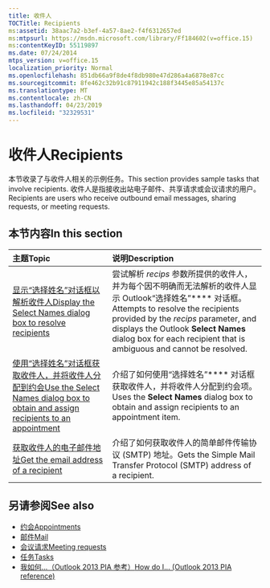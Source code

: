 ```yaml
---
title: 收件人
TOCTitle: Recipients
ms:assetid: 38aac7a2-b3ef-4a57-8ae2-f4f6312657ed
ms:mtpsurl: https://msdn.microsoft.com/library/Ff184602(v=office.15)
ms:contentKeyID: 55119897
ms.date: 07/24/2014
mtps_version: v=office.15
localization_priority: Normal
ms.openlocfilehash: 851db66a9f8de4f8db980e47d286a4a6878e87cc
ms.sourcegitcommit: 8fe462c32b91c87911942c188f3445e85a54137c
ms.translationtype: MT
ms.contentlocale: zh-CN
ms.lasthandoff: 04/23/2019
ms.locfileid: "32329531"
---
```

# <a name="recipients"></a><span data-ttu-id="d5e77-102">收件人</span><span class="sxs-lookup"><span data-stu-id="d5e77-102">Recipients</span></span>

<span data-ttu-id="d5e77-103">本节收录了与收件人相关的示例任务。</span><span class="sxs-lookup"><span data-stu-id="d5e77-103">This section provides sample tasks that involve recipients.</span></span> <span data-ttu-id="d5e77-104">收件人是指接收出站电子邮件、共享请求或会议请求的用户。</span><span class="sxs-lookup"><span data-stu-id="d5e77-104">Recipients are users who receive outbound email messages, sharing requests, or meeting requests.</span></span>

## <a name="in-this-section"></a><span data-ttu-id="d5e77-105">本节内容</span><span class="sxs-lookup"><span data-stu-id="d5e77-105">In this section</span></span>

|<span data-ttu-id="d5e77-106">主题</span><span class="sxs-lookup"><span data-stu-id="d5e77-106">Topic</span></span>|<span data-ttu-id="d5e77-107">说明</span><span class="sxs-lookup"><span data-stu-id="d5e77-107">Description</span></span>|
|:----|:----------|
|[<span data-ttu-id="d5e77-108">显示“选择姓名”对话框以解析收件人</span><span class="sxs-lookup"><span data-stu-id="d5e77-108">Display the Select Names dialog box to resolve recipients</span></span>](how-to-display-the-select-names-dialog-box-to-resolve-recipients.md)  |<span data-ttu-id="d5e77-109">尝试解析 *recips* 参数所提供的收件人，并为每个因不明确而无法解析的收件人显示 Outlook“选择姓名”\*\*\*\* 对话框。</span><span class="sxs-lookup"><span data-stu-id="d5e77-109">Attempts to resolve the recipients provided by the *recips* parameter, and displays the Outlook **Select Names** dialog box for each recipient that is ambiguous and cannot be resolved.</span></span>|
|[<span data-ttu-id="d5e77-110">使用“选择姓名”对话框获取收件人，并将收件人分配到约会</span><span class="sxs-lookup"><span data-stu-id="d5e77-110">Use the Select Names dialog box to obtain and assign recipients to an appointment</span></span>](how-to-use-the-select-names-dialog-box-to-obtain-and-assign-recipients-to-an-appointment.md)  |<span data-ttu-id="d5e77-111">介绍了如何使用“选择姓名”\*\*\*\* 对话框获取收件人，并将收件人分配到约会项。</span><span class="sxs-lookup"><span data-stu-id="d5e77-111">Uses the **Select Names** dialog box to obtain and assign recipients to an appointment item.</span></span>|
|[<span data-ttu-id="d5e77-112">获取收件人的电子邮件地址</span><span class="sxs-lookup"><span data-stu-id="d5e77-112">Get the email address of a recipient</span></span>](how-to-get-the-e-mail-address-of-a-recipient.md)  |<span data-ttu-id="d5e77-113">介绍了如何获取收件人的简单邮件传输协议 (SMTP) 地址。</span><span class="sxs-lookup"><span data-stu-id="d5e77-113">Gets the Simple Mail Transfer Protocol (SMTP) address of a recipient.</span></span>|

## <a name="see-also"></a><span data-ttu-id="d5e77-114">另请参阅</span><span class="sxs-lookup"><span data-stu-id="d5e77-114">See also</span></span>

- [<span data-ttu-id="d5e77-115">约会</span><span class="sxs-lookup"><span data-stu-id="d5e77-115">Appointments</span></span>](appointments.md)
- [<span data-ttu-id="d5e77-116">邮件</span><span class="sxs-lookup"><span data-stu-id="d5e77-116">Mail</span></span>](mail.md)
- [<span data-ttu-id="d5e77-117">会议请求</span><span class="sxs-lookup"><span data-stu-id="d5e77-117">Meeting requests</span></span>](meeting-requests.md)
- [<span data-ttu-id="d5e77-118">任务</span><span class="sxs-lookup"><span data-stu-id="d5e77-118">Tasks</span></span>](tasks.md)
- [<span data-ttu-id="d5e77-119">我如何...（Outlook 2013 PIA 参考）</span><span class="sxs-lookup"><span data-stu-id="d5e77-119">How do I... (Outlook 2013 PIA reference)</span></span>](how-do-i-outlook-2013-pia-reference.md)

